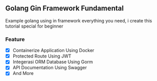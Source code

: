 ## Golang Gin Framework Fundamental

Example golang using in framework everything you need, i create this tutorial special for beginner

### Feature

- [x] Containerize Application Using Docker
- [x] Protected Route Using JWT
- [x] Integerasi ORM Database Using Gorm
- [x] API Documentation Using Swagger
- [x] And More
